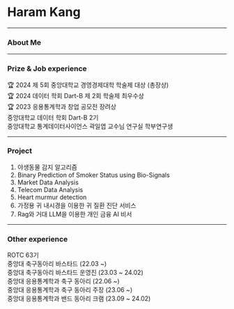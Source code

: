 # Haram Kang

---

### About Me


---
### Prize & Job experience
🏆 2024 제 5회 중앙대학교 경영경제대학 학술제 대상 (총장상)   
🏆 2024 데이터 학회 Dart-B 제 2회 학술제 최우수상   
🏆 2023 응용통계학과 창업 공모전 장려상   
중앙대학교 데이터 학회 Dart-B 2기  
중앙대학교 통계데이터사이언스 곽일엽 교수님 연구실 학부연구생  

---
### Project
1. 야생동물 감지 알고리즘
2. Binary Prediction of Smoker Status using Bio-Signals
3. Market Data Analysis
4. Telecom Data Analysis
5. Heart murmur detection
6. 가정용 귀 내시경을 이용한 귀 질환 진단 서비스
7. Rag와 거대 LLM을 이용한 개인 금융 AI 비서

---
### Other experience
ROTC 63기   
중앙대 축구동아리 바스타드 (22.03 ~)  
중앙대 축구동아리 바스타드 운영진 (23.03 ~ 24.02)  
중앙대 응용통계학과 축구 동아리 (22.06 ~)  
중앙대 응용통계학과 축구 동아리 주장 (23.06 ~)  
중앙대 응용통계학과 밴드 동아리 크램 (23.09 ~ 24.02)  

<!--
**haaraamk/haaraamk** is a ✨ _special_ ✨ repository because its `README.md` (this file) appears on your GitHub profile.

Here are some ideas to get you started:

- 🔭 I’m currently working on ...
- 🌱 I’m currently learning ...
- 👯 I’m looking to collaborate on ...
- 🤔 I’m looking for help with ...
- 💬 Ask me about ...
- 📫 How to reach me: ...
- 😄 Pronouns: ...
- ⚡ Fun fact: ...
-->

